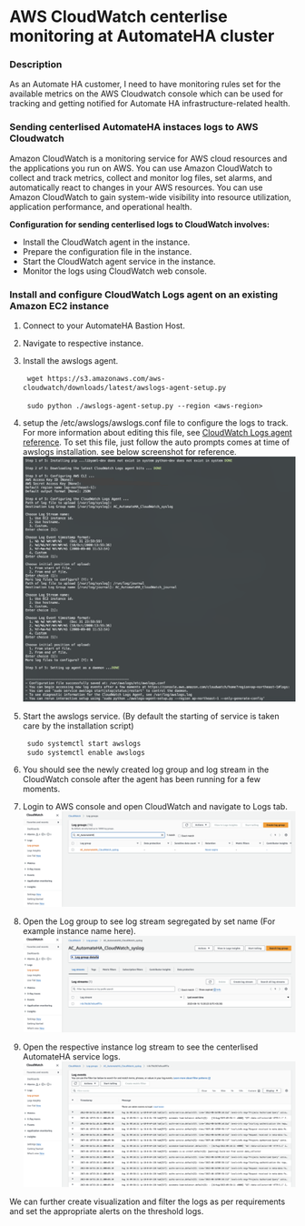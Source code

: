 # AWS CloudWatch centerlise monitoring at AutomateHA cluster

### Description
As an Automate HA customer, I need to have monitoring rules set for the available metrics on the AWS Cloudwatch console which can be used for tracking and getting notified for Automate HA infrastructure-related health.

### Sending centerlised AutomateHA instaces logs to AWS Cloudwatch
Amazon CloudWatch is a monitoring service for AWS cloud resources and the applications you run on AWS. You can use Amazon CloudWatch to collect and track metrics, collect and monitor log files, set alarms, and automatically react to changes in your AWS resources. You can use Amazon CloudWatch to gain system-wide visibility into resource utilization, application performance, and operational health.

**Configuration for sending centerlised logs to CloudWatch involves:**

* Install the CloudWatch agent in the instance.
* Prepare the configuration file in the instance.
* Start the CloudWatch agent service in the instance.
* Monitor the logs using CloudWatch web console.

### Install and configure CloudWatch Logs agent on an existing Amazon EC2 instance

1. Connect to your AutomateHA Bastion Host.
2. Navigate to respective instance.
3. Install the awslogs agent.

        wget https://s3.amazonaws.com/aws-cloudwatch/downloads/latest/awslogs-agent-setup.py

        sudo python ./awslogs-agent-setup.py --region <aws-region>

4. setup the /etc/awslogs/awslogs.conf file to configure the logs to track. For more information about editing this file, see [CloudWatch Logs agent reference](https://docs.aws.amazon.com/AmazonCloudWatch/latest/logs/AgentReference.html). To set this file, just follow the auto prompts comes at time of awslogs installation. see below screenshot for reference.
![awslogs_configration](images/awslogs_configure.png)

5. Start the awslogs service. (By default the starting of service is taken care by the installation script)

        sudo systemctl start awslogs
        sudo systemctl enable awslogs

6. You should see the newly created log group and log stream in the CloudWatch console after the agent has been running for a few moments.
7. Login to AWS console and open CloudWatch and navigate to Logs tab.
![CloudWatch_LogsGroup](images/CloudWatch_logsGroup.png)

8. Open the Log group to see log stream segregated by set name (For example instance name here).
   ![CloudWatch_LogStream](images/CloudWatch_logstream.png)
9. Open the respective instance log stream to see the centerlised AutomateHA service logs.
    ![ClodWatch_Logs](images/CloudWatch_Logs.png)

We can further create visualization and filter the logs as per requirements and set the appropriate alerts on the threshold logs.
